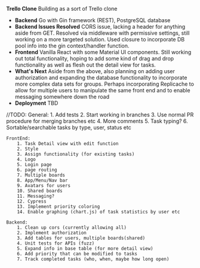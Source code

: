 **Trello Clone** Building as a sort of Trello clone
- **Backend** Go with Gin framework (REST), PostgreSQL database
- **Backend Issues Resolved** CORS issue, lacking a header for anything aside from GET. Resolved via middleware with permissive settings, still working on a more targeted solution. Used closure to incorporate DB pool info into the gin context/handler function.
- **Frontend** Vanilla React with some Material UI components. Still working out total functionality, hoping to add some kind of drag and drop functionality as well as flesh out the detail view for tasks.
- **What's Next** Aside from the above, also planning on adding user authorization and expanding the database functionality to incorporate more complex data sets for groups. Perhaps incorporating Replicache to allow for multiple users to manipulate the same front end and to enable messaging somewhere down the road
- **Deployment** TBD


//TODO:
    General:
        1. Add tests
        2. Start working in branches
        3. Use normal PR procedure for merging branches etc
        4. More comments
        5. Task typing?
        6. Sortable/searchable tasks by type, user, status etc

    FrontEnd:
        1. Task Detail view with edit function
        2. Style
        3. Assign functionality (for existing tasks)
        4. Logo
        5. Login page
        6. page routing
        7. Multiple boards
        8. App/Menu/Nav bar
        9. Avatars for users
        10. Shared boards
        11. Messaging?
        12. Cypress
        13. Implement priority coloring
        14. Enable graphing (chart.js) of task statistics by user etc

    Backend:
        1. Clean up cors (currently allowing all)
        2. Implement authorization
        3. Add tables for users, multiple boards(shared)
        4. Unit tests for APIs (fuzz)
        5. Expand info in base table (for more detail view)
        6. Add priority that can be modified to tasks
        7. Track completed tasks (who, when, maybe how long open)